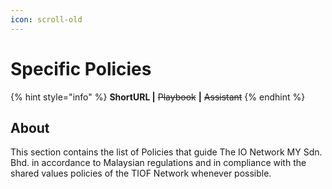 ```yaml
---
icon: scroll-old
---
```


# Specific Policies

{% hint style="info" %}
**ShortURL |** ~~Playbook~~ **|** ~~Assistant~~
{% endhint %}

## About

This section contains the list of Policies that guide The IO Network MY Sdn. Bhd. in accordance to Malaysian regulations and in compliance with the shared values policies of the TIOF Network whenever possible.
